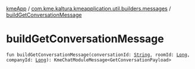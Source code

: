 [kmeApp](../index.md) / [com.kme.kaltura.kmeapplication.util.builders.messages](index.md) / [buildGetConversationMessage](./build-get-conversation-message.md)

# buildGetConversationMessage

`fun buildGetConversationMessage(conversationId: `[`String`](https://kotlinlang.org/api/latest/jvm/stdlib/kotlin/-string/index.html)`, roomId: `[`Long`](https://kotlinlang.org/api/latest/jvm/stdlib/kotlin/-long/index.html)`, companyId: `[`Long`](https://kotlinlang.org/api/latest/jvm/stdlib/kotlin/-long/index.html)`): KmeChatModuleMessage<GetConversationPayload>`